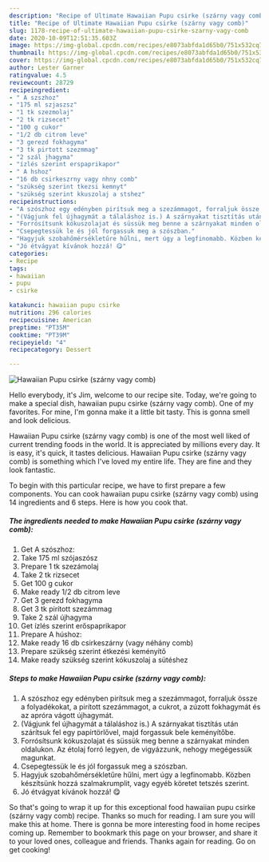 ```yaml
---
description: "Recipe of Ultimate Hawaiian Pupu csirke (szárny vagy comb)"
title: "Recipe of Ultimate Hawaiian Pupu csirke (szárny vagy comb)"
slug: 1178-recipe-of-ultimate-hawaiian-pupu-csirke-szarny-vagy-comb
date: 2020-10-09T12:51:35.603Z
image: https://img-global.cpcdn.com/recipes/e8073abfda1d65b0/751x532cq70/hawaiian-pupu-csirke-szarny-vagy-comb-recept-foto.jpg
thumbnail: https://img-global.cpcdn.com/recipes/e8073abfda1d65b0/751x532cq70/hawaiian-pupu-csirke-szarny-vagy-comb-recept-foto.jpg
cover: https://img-global.cpcdn.com/recipes/e8073abfda1d65b0/751x532cq70/hawaiian-pupu-csirke-szarny-vagy-comb-recept-foto.jpg
author: Lester Garner
ratingvalue: 4.5
reviewcount: 28729
recipeingredient:
- " A szszhoz"
- "175 ml szjaszsz"
- "1 tk szezmolaj"
- "2 tk rizsecet"
- "100 g cukor"
- "1/2 db citrom leve"
- "3 gerezd fokhagyma"
- "3 tk pirtott szezmmag"
- "2 szál jhagyma"
- "ízlés szerint erspaprikapor"
- " A hshoz"
- "16 db csirkeszrny vagy nhny comb"
- "szükség szerint tkezsi kemnyt"
- "szükség szerint kkuszolaj a stshez"
recipeinstructions:
- "A szószhoz egy edényben pirítsuk meg a szezámmagot, forraljuk össze a folyadékokat, a pirított szezámmagot, a cukrot, a zúzott fokhagymát és az apróra vágott újhagymát."
- "(Vágjunk fel újhagymát a tálaláshoz is.) A szárnyakat tisztítás után szárítsuk fel egy papírtörlővel, majd forgassuk bele keményítőbe."
- "Forrósítsunk kókuszolajat és süssük meg benne a szárnyakat minden oldalukon. Az étolaj forró legyen, de vigyázzunk, nehogy megégessük magunkat."
- "Csepegtessük le és jól forgassuk meg a szószban."
- "Hagyjuk szobahőmérsékletűre hűlni, mert úgy a legfinomabb. Közben készítsünk hozzá szalmakrumplit, vagy egyéb köretet tetszés szerint."
- "Jó étvágyat kívánok hozzá! 😋"
categories:
- Recipe
tags:
- hawaiian
- pupu
- csirke

katakunci: hawaiian pupu csirke 
nutrition: 296 calories
recipecuisine: American
preptime: "PT35M"
cooktime: "PT39M"
recipeyield: "4"
recipecategory: Dessert

---
```



![Hawaiian Pupu csirke (szárny vagy comb)](https://img-global.cpcdn.com/recipes/e8073abfda1d65b0/751x532cq70/hawaiian-pupu-csirke-szarny-vagy-comb-recept-foto.jpg)

Hello everybody, it's Jim, welcome to our recipe site. Today, we're going to make a special dish, hawaiian pupu csirke (szárny vagy comb). One of my favorites. For mine, I'm gonna make it a little bit tasty. This is gonna smell and look delicious.

Hawaiian Pupu csirke (szárny vagy comb) is one of the most well liked of current trending foods in the world. It is appreciated by millions every day. It is easy, it's quick, it tastes delicious. Hawaiian Pupu csirke (szárny vagy comb) is something which I've loved my entire life. They are fine and they look fantastic.




To begin with this particular recipe, we have to first prepare a few components. You can cook hawaiian pupu csirke (szárny vagy comb) using 14 ingredients and 6 steps. Here is how you cook that.

<!--inarticleads1-->

##### The ingredients needed to make Hawaiian Pupu csirke (szárny vagy comb):

1. Get  A szószhoz:
1. Take 175 ml szójaszósz
1. Prepare 1 tk szezámolaj
1. Take 2 tk rizsecet
1. Get 100 g cukor
1. Make ready 1/2 db citrom leve
1. Get 3 gerezd fokhagyma
1. Get 3 tk pirított szezámmag
1. Take 2 szál újhagyma
1. Get ízlés szerint erőspaprikapor
1. Prepare  A húshoz:
1. Make ready 16 db csirkeszárny (vagy néhány comb)
1. Prepare szükség szerint étkezési keményítő
1. Make ready szükség szerint kókuszolaj a sütéshez




<!--inarticleads2-->

##### Steps to make Hawaiian Pupu csirke (szárny vagy comb):

1. A szószhoz egy edényben pirítsuk meg a szezámmagot, forraljuk össze a folyadékokat, a pirított szezámmagot, a cukrot, a zúzott fokhagymát és az apróra vágott újhagymát.
1. (Vágjunk fel újhagymát a tálaláshoz is.) A szárnyakat tisztítás után szárítsuk fel egy papírtörlővel, majd forgassuk bele keményítőbe.
1. Forrósítsunk kókuszolajat és süssük meg benne a szárnyakat minden oldalukon. Az étolaj forró legyen, de vigyázzunk, nehogy megégessük magunkat.
1. Csepegtessük le és jól forgassuk meg a szószban.
1. Hagyjuk szobahőmérsékletűre hűlni, mert úgy a legfinomabb. Közben készítsünk hozzá szalmakrumplit, vagy egyéb köretet tetszés szerint.
1. Jó étvágyat kívánok hozzá! 😋




So that's going to wrap it up for this exceptional food hawaiian pupu csirke (szárny vagy comb) recipe. Thanks so much for reading. I am sure you will make this at home. There is gonna be more interesting food in home recipes coming up. Remember to bookmark this page on your browser, and share it to your loved ones, colleague and friends. Thanks again for reading. Go on get cooking!
